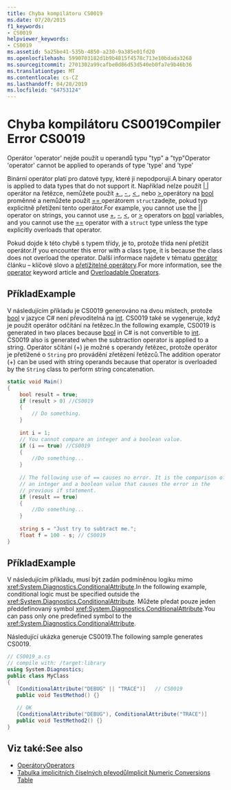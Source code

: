 ```yaml
---
title: Chyba kompilátoru CS0019
ms.date: 07/20/2015
f1_keywords:
- CS0019
helpviewer_keywords:
- CS0019
ms.assetid: 5a25be41-535b-4850-a230-9a385e01fd20
ms.openlocfilehash: 5990703182d1b9b4815f4578c713e10bdada3268
ms.sourcegitcommit: 2701302a99cafbe0d86d53d540eb0fa7e9b46b36
ms.translationtype: MT
ms.contentlocale: cs-CZ
ms.lasthandoff: 04/28/2019
ms.locfileid: "64753124"
---
```

# <a name="compiler-error-cs0019"></a><span data-ttu-id="7fde4-102">Chyba kompilátoru CS0019</span><span class="sxs-lookup"><span data-stu-id="7fde4-102">Compiler Error CS0019</span></span>

<span data-ttu-id="7fde4-103">Operátor 'operator' nejde použít u operandů typu "typ" a "typ"</span><span class="sxs-lookup"><span data-stu-id="7fde4-103">Operator 'operator' cannot be applied to operands of type 'type' and 'type'</span></span>  
  
 <span data-ttu-id="7fde4-104">Binární operátor platí pro datové typy, které ji nepodporují.</span><span class="sxs-lookup"><span data-stu-id="7fde4-104">A binary operator is applied to data types that do not support it.</span></span> <span data-ttu-id="7fde4-105">Například nelze použít [ &#124; &#124; ](../../../csharp/language-reference/operators/boolean-logical-operators.md#conditional-logical-or-operator-) operátor na řetězce, nemůžete použít [ + ](../../../csharp/language-reference/operators/addition-operator.md), [ - ](../../../csharp/language-reference/operators/subtraction-operator.md), [ \< ](../../../csharp/language-reference/operators/comparison-operators.md#less-than-operator-), nebo [ > ](../../../csharp/language-reference/operators/comparison-operators.md#greater-than-operator-) operátory na [bool](../../../csharp/language-reference/keywords/bool.md) proměnné a nemůžete použít [ == ](../../../csharp/language-reference/operators/equality-operators.md#equality-operator-) operátorem `struct`zadejte, pokud typ explicitně přetížení tento operátor.</span><span class="sxs-lookup"><span data-stu-id="7fde4-105">For example, you cannot use the [&#124;&#124;](../../../csharp/language-reference/operators/boolean-logical-operators.md#conditional-logical-or-operator-) operator on strings, you cannot use [+](../../../csharp/language-reference/operators/addition-operator.md), [-](../../../csharp/language-reference/operators/subtraction-operator.md), [\<](../../../csharp/language-reference/operators/comparison-operators.md#less-than-operator-), or [>](../../../csharp/language-reference/operators/comparison-operators.md#greater-than-operator-) operators on [bool](../../../csharp/language-reference/keywords/bool.md) variables, and you cannot use the [==](../../../csharp/language-reference/operators/equality-operators.md#equality-operator-) operator with a `struct` type unless the type explicitly overloads that operator.</span></span>  
  
 <span data-ttu-id="7fde4-106">Pokud dojde k této chybě s typem třídy, je to, protože třída není přetížit operátor.</span><span class="sxs-lookup"><span data-stu-id="7fde4-106">If you encounter this error with a class type, it is because the class does not overload the operator.</span></span> <span data-ttu-id="7fde4-107">Další informace najdete v tématu [operátor](../../../csharp/language-reference/keywords/operator.md) článku – klíčové slovo a [přetížitelné operátory](../../../csharp/programming-guide/statements-expressions-operators/overloadable-operators.md).</span><span class="sxs-lookup"><span data-stu-id="7fde4-107">For more information, see the [operator](../../../csharp/language-reference/keywords/operator.md) keyword article and [Overloadable Operators](../../../csharp/programming-guide/statements-expressions-operators/overloadable-operators.md).</span></span>  
  
## <a name="example"></a><span data-ttu-id="7fde4-108">Příklad</span><span class="sxs-lookup"><span data-stu-id="7fde4-108">Example</span></span>

 <span data-ttu-id="7fde4-109">V následujícím příkladu je CS0019 generováno na dvou místech, protože [bool](../../../csharp/language-reference/keywords/bool.md) v jazyce C# není převoditelná na [int](../../../csharp/language-reference/keywords/int.md). CS0019 také se vygeneruje, když je použit operátor odčítání na řetězec.</span><span class="sxs-lookup"><span data-stu-id="7fde4-109">In the following example, CS0019 is generated in two places because [bool](../../../csharp/language-reference/keywords/bool.md) in C# is not convertible to [int](../../../csharp/language-reference/keywords/int.md). CS0019 also is generated when the subtraction operator is applied to a string.</span></span> <span data-ttu-id="7fde4-110">Operátor sčítání (+) je možné s operandy řetězec, protože operátor je přetížené o `String` pro provádění zřetězení řetězců.</span><span class="sxs-lookup"><span data-stu-id="7fde4-110">The addition operator (+) can be used with string operands because that operator is overloaded by the `String` class to perform string concatenation.</span></span>  

```csharp
static void Main()  
{  
    bool result = true;  
    if (result > 0) //CS0019  
    {  
        // Do something.  
    }  
  
    int i = 1;  
    // You cannot compare an integer and a boolean value.  
    if (i == true) //CS0019  
    {  
        //Do something...  
    }  
  
    // The following use of == causes no error. It is the comparison of
    // an integer and a boolean value that causes the error in the
    // previous if statement.  
    if (result == true)  
    {  
        //Do something...  
    }  
  
    string s = "Just try to subtract me.";  
    float f = 100 - s; // CS0019  
}  
```

## <a name="example"></a><span data-ttu-id="7fde4-111">Příklad</span><span class="sxs-lookup"><span data-stu-id="7fde4-111">Example</span></span>

 <span data-ttu-id="7fde4-112">V následujícím příkladu, musí být zadán podmíněnou logiku mimo <xref:System.Diagnostics.ConditionalAttribute>.</span><span class="sxs-lookup"><span data-stu-id="7fde4-112">In the following example, conditional logic must be specified outside the <xref:System.Diagnostics.ConditionalAttribute>.</span></span> <span data-ttu-id="7fde4-113">Můžete předat pouze jeden předdefinovaný symbol <xref:System.Diagnostics.ConditionalAttribute>.</span><span class="sxs-lookup"><span data-stu-id="7fde4-113">You can pass only one predefined symbol to the <xref:System.Diagnostics.ConditionalAttribute>.</span></span>  
  
 <span data-ttu-id="7fde4-114">Následující ukázka generuje CS0019.</span><span class="sxs-lookup"><span data-stu-id="7fde4-114">The following sample generates CS0019.</span></span>  

```csharp
// CS0019_a.cs  
// compile with: /target:library  
using System.Diagnostics;  
public class MyClass  
{  
   [ConditionalAttribute("DEBUG" || "TRACE")]   // CS0019  
   public void TestMethod() {}  
  
   // OK  
   [ConditionalAttribute("DEBUG"), ConditionalAttribute("TRACE")]  
   public void TestMethod2() {}  
}  
```

## <a name="see-also"></a><span data-ttu-id="7fde4-115">Viz také:</span><span class="sxs-lookup"><span data-stu-id="7fde4-115">See also</span></span>

- [<span data-ttu-id="7fde4-116">Operátory</span><span class="sxs-lookup"><span data-stu-id="7fde4-116">Operators</span></span>](../../../csharp/programming-guide/statements-expressions-operators/operators.md)
- [<span data-ttu-id="7fde4-117">Tabulka implicitních číselných převodů</span><span class="sxs-lookup"><span data-stu-id="7fde4-117">Implicit Numeric Conversions Table</span></span>](../../../csharp/language-reference/keywords/implicit-numeric-conversions-table.md)
